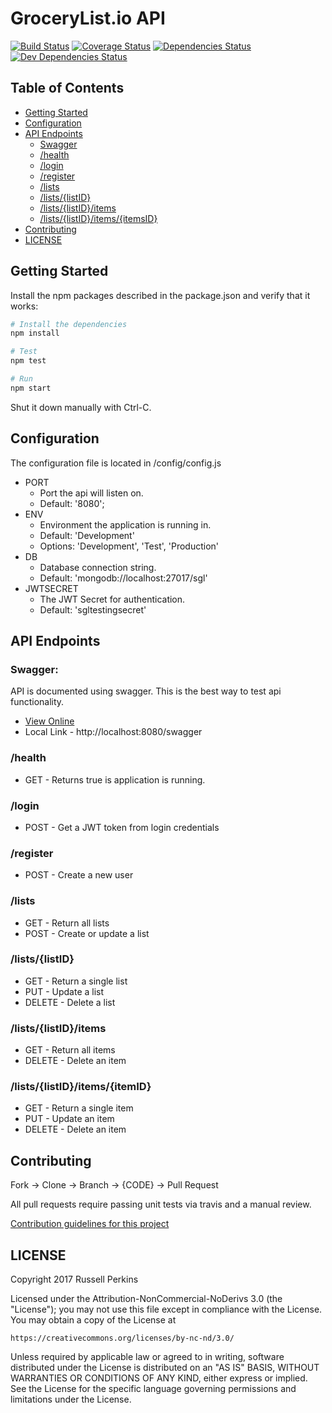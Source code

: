 # GroceryList.io API

[![Build Status](https://travis-ci.org/GroceryListIO/api.svg?branch=master)](https://travis-ci.org/SmartGroceryList/api)
[![Coverage Status](https://coveralls.io/repos/github/SmartGroceryList/api/badge.svg?branch=master)](https://coveralls.io/github/SmartGroceryList/api?branch=master)
[![Dependencies Status](https://david-dm.org/GroceryListIO/api.svg)](https://david-dm.org/SmartGroceryList/api)
[![Dev Dependencies Status](https://david-dm.org/GroceryListIO/api/dev-status.svg)](https://david-dm.org/SmartGroceryList/api?type=dev)

## Table of Contents
- [Getting Started](#getting-started)
- [Configuration](#configuration)
- [API Endpoints](#api-endpoints)
	- [Swagger](#swagger)
	- [/health](#health)
	- [/login](#login)
	- [/register](#register)
	- [/lists](#lists)
	- [/lists/{listID}](#listslistid)
	- [/lists/{listID}/items](#listslistiditems)
	- [/lists/{listID}/items/{itemsID}](#listslistiditemsitemid)
- [Contributing](#contributing)
- [LICENSE](#license)


## Getting Started

Install the npm packages described in the package.json and verify that it works:

```bash
# Install the dependencies
npm install

# Test
npm test

# Run
npm start
```

Shut it down manually with Ctrl-C.

## Configuration

The configuration file is located in /config/config.js
- PORT
  - Port the api will listen on.
  - Default: '8080';
- ENV
  - Environment the application is running in.
  - Default: 'Development'
  - Options: 'Development', 'Test', 'Production'
- DB
  - Database connection string.
  - Default: 'mongodb://localhost:27017/sgl'
- JWTSECRET
  - The JWT Secret for authentication.
  - Default: 'sgltestingsecret'

## API Endpoints

### Swagger:
API is documented using swagger. This is the best way to test api functionality.
- [View Online](https://rawgit.com/SmartGroceryList/api/master/swagger/)
- Local Link - http://localhost:8080/swagger

### /health
- GET - Returns true is application is running.

### /login
- POST - Get a JWT token from login credentials

### /register
- POST - Create a new user

### /lists
- GET - Return all lists
- POST - Create or update a list

### /lists/{listID}
- GET - Return a single list
- PUT - Update a list
- DELETE - Delete a list

### /lists/{listID}/items
- GET - Return all items
- DELETE - Delete an item

### /lists/{listID}/items/{itemID}
- GET - Return a single item
- PUT - Update an item
- DELETE - Delete an item


## Contributing

Fork -> Clone -> Branch -> {CODE} -> Pull Request

All pull requests require passing unit tests via travis and a manual review.

[Contribution guidelines for this project](CONTRIBUTING.md)

## LICENSE

Copyright 2017 Russell Perkins

Licensed under the Attribution-NonCommercial-NoDerivs 3.0 (the "License");
you may not use this file except in compliance with the License.
You may obtain a copy of the License at

    https://creativecommons.org/licenses/by-nc-nd/3.0/

Unless required by applicable law or agreed to in writing, software
distributed under the License is distributed on an "AS IS" BASIS,
WITHOUT WARRANTIES OR CONDITIONS OF ANY KIND, either express or implied.
See the License for the specific language governing permissions and
limitations under the License.
